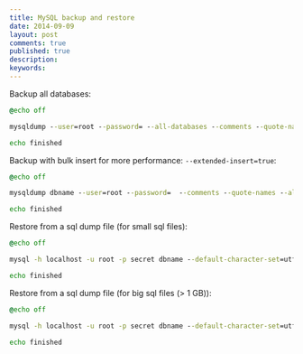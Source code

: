 ```yaml
---
title: MySQL backup and restore
date: 2014-09-09
layout: post
comments: true
published: true
description: 
keywords: 
---
```



Backup all databases:

```bat
@echo off

mysqldump --user=root --password= --all-databases --comments --quote-names --allow-keywords --complete-insert --skip-extended-insert --create-options --add-drop-table --hex-blob --default-character-set=utf8 -r C:\mysqlbackup.sql

echo finished
```

Backup with bulk insert for more performance: `--extended-insert=true`:

```bat
@echo off

mysqldump dbname --user=root --password=  --comments --quote-names --allow-keywords --extended-insert=true --create-options --add-drop-table --hex-blob --default-character-set=utf8 -r C:\mysqlbackup.sql

echo finished
```

Restore from a sql dump file (for small sql files):

```bat
@echo off

mysql -h localhost -u root -p secret dbname --default-character-set=utf8 < mysqlbackup.sql

echo finished
```

Restore from a sql dump file (for big sql files (> 1 GB)):

```bat
@echo off

mysql -h localhost -u root -p secret dbname --default-character-set=utf8 --init-command="SET GLOBAL max_allowed_packet=1073741824;SET NAMES utf8;SET FOREIGN_KEY_CHECKS=0;SET UNIQUE_CHECKS=0;" < mysqlbackup.sql

echo finished
```

